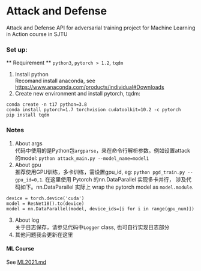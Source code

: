 # Attack and Defense 
Attack and Defense API for adversarial training project for Machine Learning in Action course in SJTU 


### Set up:
** Requirement ** `python3`, `pytorch > 1.2`, `tqdm`  
1. Install python  
Recomand install anaconda, see https://www.anaconda.com/products/individual#Downloads
2. Create new environment and install pytorch, tqdm:
```
conda create -n t17 python=3.8
conda install pytorch=1.7 torchvision cudatoolkit=10.2 -c pytorch
pip install tqdm
```
### Notes
1. About args  
代码中使用的是Python包`argparse`，来在命令行解析参数。例如设置attack的model: `python attack_main.py --model_name=model1`  
2. About gpu  
推荐使用GPU训练，多卡训练，需设置gpu_id, eg: `python pgd_train.py --gpu_id=0,1`.
在这里使用 Pytorch 的nn.DataParallel 实现多卡并行， 涉及代码如下。nn.DataParallel 实际上 wrap the pytorch model as `model.module`.
```
device = torch.device('cuda')
model = ResNet18().to(device)    
model = nn.DataParallel(model, device_ids=[i for i in range(gpu_num)])
```
3. About log  
关于日志保存，请参见代码中`Logger` class, 也可自行实现日志部分  
4. 其他问题我会更新在这里  

#### ML Course
See [ML2021.md](https://github.com/jiangyangzhou/defense_base/blob/main/ML2021.md)


